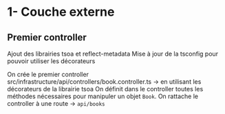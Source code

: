 # 1- Couche externe

## Premier controller
Ajout des librairies tsoa et reflect-metadata
Mise à jour de la tsconfig pour pouvoir utiliser les décorateurs

On crée le premier controller src/infrastructure/api/controllers/book.controller.ts 
-> en utilisant les décorateurs de la librairie tsoa
On définit dans le controller toutes les méthodes nécessaires pour manipuler un objet `Book`.
On rattache le controller à une route -> `api/books`